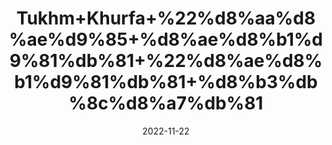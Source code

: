 ---
title: 'Tukhm+Khurfa+%22%d8%aa%d8%ae%d9%85+%d8%ae%d8%b1%d9%81%db%81+%22%d8%ae%d8%b1%d9%81%db%81+%d8%b3%db%8c%d8%a7%db%81'
date: '2022-11-22' 
metatag: '' 
inventory: '0' 
draft: false 
# meta description 
shortDescripton: 'Purslane+Seeds%22+Aids+in+weight+loss+and+Lowers+bad+cholesterol+levels.'
description: 'Seed+%d8%aa%d8%ae%d9%85++%d8%a8%db%8c%d8%ac'
longdescription: ''
tags: ''
brand: ''
subCategory: ''
unit: '10 gm-Pk'
sellCount: '0'
featured: True
# product Price
price: '20.0'
# Product Short Description
shortDescription: 'Purslane+Seeds%22+Aids+in+weight+loss+and+Lowers+bad+cholesterol+levels.'
productID: '8DDB064F-0339-ED11-9968-005056B3A416'
type: 'products'
category: 'Seed+%d8%aa%d8%ae%d9%85++%d8%a8%db%8c%d8%ac' 
thumnailproduct: 'https://eraconnect.blob.core.windows.net/product-images/aminsaddiquidawakhana/188c8cc9-2fc0-4620-89bd-6c478f46413e.webp' 
images:
  - image: 'https://eraconnect.blob.core.windows.net/product-images/aminsaddiquidawakhana/188c8cc9-2fc0-4620-89bd-6c478f46413e.webp'  
Variants:
---